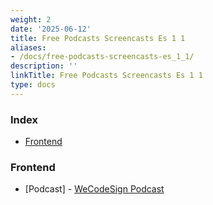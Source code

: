 ```yaml
---
weight: 2
date: '2025-06-12'
title: Free Podcasts Screencasts Es 1 1
aliases:
- /docs/free-podcasts-screencasts-es_1_1/
description: ''
linkTitle: Free Podcasts Screencasts Es 1 1
type: docs
---
```


### Index

* [Frontend](#frontend)


### Frontend

* [Podcast] - [WeCodeSign Podcast](http://wecodesignpodcast.com)
